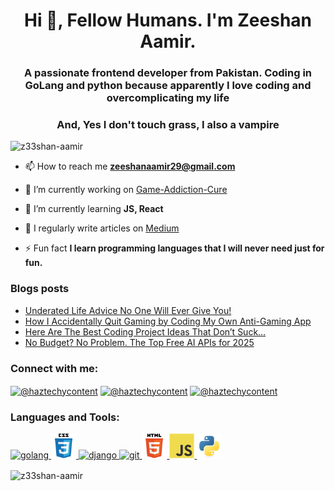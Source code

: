 <h1 align="center">Hi 👋, Fellow Humans. I'm Zeeshan Aamir.</h1>
<h3 align="center">A passionate frontend developer from Pakistan. Coding in GoLang and python because apparently I love coding and overcomplicating my life</h3>
<h3 align="center">And, Yes I don't touch grass, I also a vampire</h3>

<p align="left"> <img src="https://komarev.com/ghpvc/?username=z33shan-aamir&label=Profile%20views&color=0e75b6&style=flat" alt="z33shan-aamir" /> </p>
  
- 📫 How to reach me **zeeshanaamir29@gmail.com**

- 🔭 I’m currently working on [Game-Addiction-Cure](https://github.com/Z33shan-Aamir/Game-Addiction-Cure)

- 🌱 I’m currently learning **JS, React**

- 📝 I regularly write articles on [Medium](https://medium.com/@haztechycontent)
  
- ⚡ Fun fact **I learn programming languages that I will never need just for fun.**

### Blogs posts
<!-- BLOG-POST-LIST:START -->
- [Underated Life Advice No One Will Ever Give You!](https://haztechycontent.medium.com/underated-life-advice-no-one-will-ever-give-you-cdc16f1c2eef?source=rss-645d33a0cec1------2)
- [How I Accidentally Quit Gaming by Coding My Own Anti-Gaming App](https://python.plainenglish.io/how-i-accidentally-quit-gaming-by-coding-my-own-anti-gaming-app-c022ea52f9cb?source=rss-645d33a0cec1------2)
- [Here Are The Best Coding Project Ideas That Don’t Suck…](https://levelup.gitconnected.com/here-are-the-project-ideas-that-dont-suck-933a4b455b09?source=rss-645d33a0cec1------2)
- [No Budget? No Problem. The Top Free AI APIs for 2025](https://levelup.gitconnected.com/no-budget-no-problem-the-top-free-ai-apis-for-2025-9d30a08dd6a2?source=rss-645d33a0cec1------2)
<!-- BLOG-POST-LIST:END -->

<h3 align="left">Connect with me:</h3>
<p align="left">
<a href="https://dev.to/@haztechycontent" target="blank"><img align="center" src="https://raw.githubusercontent.com/rahuldkjain/github-profile-readme-generator/master/src/images/icons/Social/devto.svg" alt="@haztechycontent" height="30" width="40" /></a>
<a href="https://instagram.com/@haztechycontent" target="blank"><img align="center" src="https://raw.githubusercontent.com/rahuldkjain/github-profile-readme-generator/master/src/images/icons/Social/instagram.svg" alt="@haztechycontent" height="30" width="40" /></a>
<a href="https://medium.com/@haztechycontent" target="blank"><img align="center" src="https://raw.githubusercontent.com/rahuldkjain/github-profile-readme-generator/master/src/images/icons/Social/medium.svg" alt="@haztechycontent" height="30" width="40" /></a>
</p>

<h3 align="left">Languages and Tools:</h3>
<p align="left"> <a href="https://www.w3schools.com/go/" target="_blank" rel="noreferrer"> <img src="https://go.dev/blog/go-brand/Go-Logo/SVG/Go-Logo_LightBlue.svg" alt="golang" width="40" height="40"/> </a> <a href="https://www.w3schools.com/css/" target="_blank" rel="noreferrer"> <img src="https://raw.githubusercontent.com/devicons/devicon/master/icons/css3/css3-original-wordmark.svg" alt="css3" width="40" height="40"/> </a> <a href="https://www.djangoproject.com/" target="_blank" rel="noreferrer"> <img src="https://cdn.worldvectorlogo.com/logos/django.svg" alt="django" width="40" height="40"/> </a> <a href="https://git-scm.com/" target="_blank" rel="noreferrer"> <img src="https://www.vectorlogo.zone/logos/git-scm/git-scm-icon.svg" alt="git" width="40" height="40"/> </a> <a href="https://www.w3.org/html/" target="_blank" rel="noreferrer"> <img src="https://raw.githubusercontent.com/devicons/devicon/master/icons/html5/html5-original-wordmark.svg" alt="html5" width="40" height="40"/> </a> <a href="https://developer.mozilla.org/en-US/docs/Web/JavaScript" target="_blank" rel="noreferrer"> <img src="https://raw.githubusercontent.com/devicons/devicon/master/icons/javascript/javascript-original.svg" alt="javascript" width="40" height="40"/> </a> <a href="https://www.python.org" target="_blank" rel="noreferrer"> <img src="https://raw.githubusercontent.com/devicons/devicon/master/icons/python/python-original.svg" alt="python" width="40" height="40"/> </a> </p>

<p><img align="center" src="https://github-readme-stats.vercel.app/api/top-langs?username=z33shan-aamir&show_icons=true&locale=en&layout=compact" alt="z33shan-aamir" /></p>
